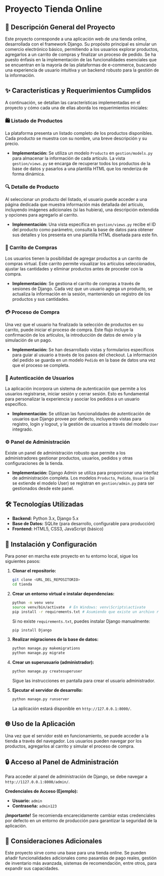 # Proyecto Tienda Online

## 🚀 Descripción General del Proyecto

Este proyecto corresponde a una aplicación web de una tienda online, desarrollada con el framework Django. Su propósito principal es simular un comercio electrónico básico, permitiendo a los usuarios explorar productos, agregarlos a un carrito de compras y finalizar un proceso de pedido. Se ha puesto énfasis en la implementación de las funcionalidades esenciales que se encuentran en la mayoría de las plataformas de e-commerce, buscando una experiencia de usuario intuitiva y un backend robusto para la gestión de la información.

## ✨ Características y Requerimientos Cumplidos

A continuación, se detallan las características implementadas en el proyecto y cómo cada una de ellas aborda los requerimientos iniciales:

### 🛍️ Listado de Productos

La plataforma presenta un listado completo de los productos disponibles. Cada producto se muestra con su nombre, una breve descripción y su precio.

*   **Implementación:** Se utiliza un modelo `Producto` en `gestion/models.py` para almacenar la información de cada artículo. La vista `gestion/views.py` se encarga de recuperar todos los productos de la base de datos y pasarlos a una plantilla HTML que los renderiza de forma dinámica.

### 🔍 Detalle de Producto

Al seleccionar un producto del listado, el usuario puede acceder a una página dedicada que muestra información más detallada del artículo, incluyendo imágenes adicionales (si las hubiera), una descripción extendida y opciones para agregarlo al carrito.

*   **Implementación:** Una vista específica en `gestion/views.py` recibe el ID del producto como parámetro, consulta la base de datos para obtener sus detalles y los presenta en una plantilla HTML diseñada para este fin.

### 🛒 Carrito de Compras

Los usuarios tienen la posibilidad de agregar productos a un carrito de compras virtual. Este carrito permite visualizar los artículos seleccionados, ajustar las cantidades y eliminar productos antes de proceder con la compra.

*   **Implementación:** Se gestiona el carrito de compras a través de sesiones de Django. Cada vez que un usuario agrega un producto, se actualiza la información en la sesión, manteniendo un registro de los productos y sus cantidades.

### 💳 Proceso de Compra

Una vez que el usuario ha finalizado la selección de productos en su carrito, puede iniciar el proceso de compra. Este flujo incluye la confirmación de los artículos, la introducción de datos de envío y la simulación de un pago.

*   **Implementación:** Se han desarrollado vistas y formularios específicos para guiar al usuario a través de los pasos del checkout. La información del pedido se guarda en un modelo `Pedido` en la base de datos una vez que el proceso se completa.

### 👤 Autenticación de Usuarios

La aplicación incorpora un sistema de autenticación que permite a los usuarios registrarse, iniciar sesión y cerrar sesión. Esto es fundamental para personalizar la experiencia y asociar los pedidos a un usuario específico.

*   **Implementación:** Se utilizan las funcionalidades de autenticación de usuarios que Django provee por defecto, incluyendo vistas para registro, login y logout, y la gestión de usuarios a través del modelo `User` integrado.

### ⚙️ Panel de Administración

Existe un panel de administración robusto que permite a los administradores gestionar productos, usuarios, pedidos y otras configuraciones de la tienda.

*   **Implementación:** Django Admin se utiliza para proporcionar una interfaz de administración completa. Los modelos `Producto`, `Pedido`, `Usuario` (si se extiende el modelo User) se registran en `gestion/admin.py` para ser gestionados desde este panel.

## 🛠️ Tecnologías Utilizadas

*   **Backend:** Python 3.x, Django 5.x
*   **Base de Datos:** SQLite (para desarrollo, configurable para producción)
*   **Frontend:** HTML5, CSS3, JavaScript (básico)

## 🚀 Instalación y Configuración

Para poner en marcha este proyecto en tu entorno local, sigue los siguientes pasos:

1.  **Clonar el repositorio:**
    ```bash
    git clone <URL_DEL_REPOSITORIO>
    cd tienda
    ```
2.  **Crear un entorno virtual e instalar dependencias:**
    ```bash
    python -m venv venv
    source venv/bin/activate  # En Windows: venv\Scripts\activate
    pip install -r requirements.txt # Asumiendo que existe un archivo requirements.txt
    ```
    Si no existe `requirements.txt`, puedes instalar Django manualmente:
    ```bash
    pip install Django
    ```
3.  **Realizar migraciones de la base de datos:**
    ```bash
    python manage.py makemigrations
    python manage.py migrate
    ```
4.  **Crear un superusuario (administrador):**
    ```bash
    python manage.py createsuperuser
    ```
    Sigue las instrucciones en pantalla para crear el usuario administrador.

5.  **Ejecutar el servidor de desarrollo:**
    ```bash
    python manage.py runserver
    ```
    La aplicación estará disponible en `http://127.0.0.1:8000/`.

## 🌐 Uso de la Aplicación

Una vez que el servidor esté en funcionamiento, se puede acceder a la tienda a través del navegador. Los usuarios pueden navegar por los productos, agregarlos al carrito y simular el proceso de compra.

## 🔒 Acceso al Panel de Administración

Para acceder al panel de administración de Django, se debe navegar a `http://1127.0.0.1:8000/admin/`.

**Credenciales de Acceso (Ejemplo):**

*   **Usuario:** `admin`
*   **Contraseña:** `admin123`

**¡Importante!** Se recomienda encarecidamente cambiar estas credenciales por defecto en un entorno de producción para garantizar la seguridad de la aplicación.

## 📝 Consideraciones Adicionales

Este proyecto sirve como una base para una tienda online. Se pueden añadir funcionalidades adicionales como pasarelas de pago reales, gestión de inventario más avanzada, sistemas de recomendación, entre otros, para expandir sus capacidades.
